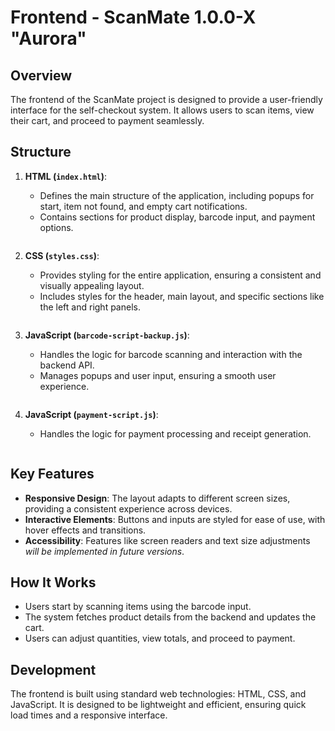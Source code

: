 # Frontend - ScanMate 1.0.0-X "Aurora"

## Overview

The frontend of the ScanMate project is designed to provide a user-friendly interface for the self-checkout system. It allows users to scan items, view their cart, and proceed to payment seamlessly.

## Structure

1. **HTML (`index.html`)**:
   - Defines the main structure of the application, including popups for start, item not found, and empty cart notifications.
   - Contains sections for product display, barcode input, and payment options.

   ```html:./index.html
   
   ```

2. **CSS (`styles.css`)**:
   - Provides styling for the entire application, ensuring a consistent and visually appealing layout.
   - Includes styles for the header, main layout, and specific sections like the left and right panels.

   ```css:./styles.css

   ```

3. **JavaScript (`barcode-script-backup.js`)**:
   - Handles the logic for barcode scanning and interaction with the backend API.
   - Manages popups and user input, ensuring a smooth user experience.

   ```javascript:./scripts/barcode-script.js

   ```

4. **JavaScript (`payment-script.js`)**:
   - Handles the logic for payment processing and receipt generation.
  
   ```javascript:./scripts/payment-script.js

   ```  

## Key Features

- **Responsive Design**: The layout adapts to different screen sizes, providing a consistent experience across devices.
- **Interactive Elements**: Buttons and inputs are styled for ease of use, with hover effects and transitions.
- **Accessibility**: Features like screen readers and text size adjustments *will be implemented in future versions*.

## How It Works

- Users start by scanning items using the barcode input.
- The system fetches product details from the backend and updates the cart.
- Users can adjust quantities, view totals, and proceed to payment.

## Development

The frontend is built using standard web technologies: HTML, CSS, and JavaScript. It is designed to be lightweight and efficient, ensuring quick load times and a responsive interface.
